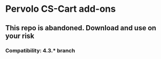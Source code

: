 # Pervolo CS-Cart add-ons

## This repo is abandoned. Download and use on your risk

### Compatibility: 4.3.* branch